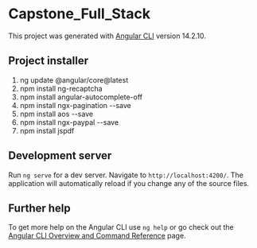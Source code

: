 # Capstone_Full_Stack

This project was generated with [Angular CLI](https://github.com/angular/angular-cli) version 14.2.10.

## Project installer

  1.  ng update @angular/core@latest 
  2.  npm install ng-recaptcha 
  3.  npm install angular-autocomplete-off
  4.  npm install ngx-pagination --save 
  5.  npm install aos --save
  6.  npm install ngx-paypal --save
  7.  npm install jspdf

## Development server

Run `ng serve` for a dev server. Navigate to `http://localhost:4200/`. The application will automatically reload if you change any of the source files.

## Further help

To get more help on the Angular CLI use `ng help` or go check out the [Angular CLI Overview and Command Reference](https://angular.io/cli) page.
